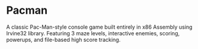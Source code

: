 # Pacman
A classic Pac-Man-style console game built entirely in x86 Assembly using Irvine32 library. Featuring 3 maze levels, interactive enemies, scoring, powerups, and file-based high score tracking.
